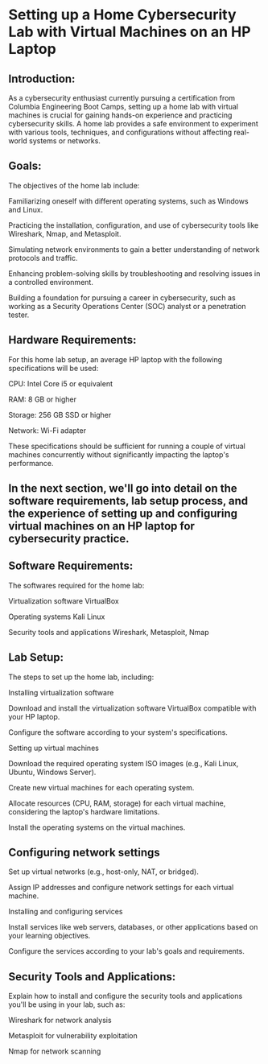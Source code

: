 # Setting up a Home Cybersecurity Lab with Virtual Machines on an HP Laptop

## Introduction:
As a cybersecurity enthusiast currently pursuing a certification from Columbia Engineering Boot Camps, setting up a home lab with virtual machines is crucial for gaining hands-on experience and practicing cybersecurity skills. A home lab provides a safe environment to experiment with various tools, techniques, and configurations without affecting real-world systems or networks.

## Goals:
The objectives of the home lab include:

Familiarizing oneself with different operating systems, such as Windows and Linux.

Practicing the installation, configuration, and use of cybersecurity tools like Wireshark, Nmap, and Metasploit.

Simulating network environments to gain a better understanding of network protocols and traffic.

Enhancing problem-solving skills by troubleshooting and resolving issues in a controlled environment.

Building a foundation for pursuing a career in cybersecurity, such as working as a Security Operations Center (SOC) analyst or a penetration tester.

## Hardware Requirements:

For this home lab setup, an average HP laptop with the following specifications will be used:

CPU: Intel Core i5 or equivalent

RAM: 8 GB or higher

Storage: 256 GB SSD or higher

Network: Wi-Fi adapter

These specifications should be sufficient for running a couple of virtual machines concurrently without significantly impacting the laptop's performance.

## In the next section, we'll go into detail on the software requirements, lab setup process, and the experience of setting up and configuring virtual machines on an HP laptop for cybersecurity practice.


## Software Requirements:

The softwares required for the home lab:

Virtualization software VirtualBox

Operating systems  Kali Linux 

Security tools and applications Wireshark, Metasploit, Nmap


## Lab Setup:

The steps to set up the home lab, including:

Installing virtualization software

Download and install the virtualization software VirtualBox compatible with your HP laptop.

Configure the software according to your system's specifications.

Setting up virtual machines

Download the required operating system ISO images (e.g., Kali Linux, Ubuntu, Windows Server).

Create new virtual machines for each operating system.

Allocate resources (CPU, RAM, storage) for each virtual machine, considering the laptop's hardware limitations.

Install the operating systems on the virtual machines.

## Configuring network settings

Set up virtual networks (e.g., host-only, NAT, or bridged).

Assign IP addresses and configure network settings for each virtual machine.

Installing and configuring services

Install services like web servers, databases, or other applications based on your learning objectives.

Configure the services according to your lab's goals and requirements.

## Security Tools and Applications:

Explain how to install and configure the security tools and applications you'll be using in your lab, such as:

Wireshark for network analysis

Metasploit for vulnerability exploitation

Nmap for network scanning
